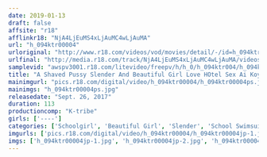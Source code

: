 ```yaml
---
date: 2019-01-13
draft: false
affsite: "r18"
afflinkr18: "NjA4LjEuMS4xLjAuMC4wLjAuMA"
url: "h_094ktr00004"
urloriginal: "http://www.r18.com/videos/vod/movies/detail/-/id=h_094ktr00004"
urlfinal: "http://media.r18.com/track/NjA4LjEuMS4xLjAuMC4wLjAuMA/videos/vod/movies/detail/-/id=h_094ktr00004"
samplevid: "awspv3001.r18.com/litevideo/freepv/h/h_0/h_094ktr004/h_094ktr004_dmb_w.mp4"
title: "A Shaved Pussy Slender And Beautiful Girl Love HOtel Sex Ai Koyama"
mainimgurl: "pics.r18.com/digital/video/h_094ktr00004/h_094ktr00004ps.jpg"
mainimgs: "h_094ktr00004ps.jpg"
releasedate: "Sept. 26, 2017"
duration: 113
productioncomp: "K-tribe"
girls: ['----']
categories: ['Schoolgirl', 'Beautiful Girl', 'Slender', 'School Swimsuits', 'Amateur', 'Gonzo', 'Hi-Def', 'Sale (limited time)']
imgurls: ['pics.r18.com/digital/video/h_094ktr00004/h_094ktr00004jp-1.jpg', 'pics.r18.com/digital/video/h_094ktr00004/h_094ktr00004jp-2.jpg', 'pics.r18.com/digital/video/h_094ktr00004/h_094ktr00004jp-3.jpg', 'pics.r18.com/digital/video/h_094ktr00004/h_094ktr00004jp-4.jpg', 'pics.r18.com/digital/video/h_094ktr00004/h_094ktr00004jp-5.jpg', 'pics.r18.com/digital/video/h_094ktr00004/h_094ktr00004jp-6.jpg', 'pics.r18.com/digital/video/h_094ktr00004/h_094ktr00004jp-7.jpg', 'pics.r18.com/digital/video/h_094ktr00004/h_094ktr00004jp-8.jpg', 'pics.r18.com/digital/video/h_094ktr00004/h_094ktr00004jp-9.jpg', 'pics.r18.com/digital/video/h_094ktr00004/h_094ktr00004jp-10.jpg', 'pics.r18.com/digital/video/h_094ktr00004/h_094ktr00004jp-11.jpg', 'pics.r18.com/digital/video/h_094ktr00004/h_094ktr00004jp-12.jpg', 'pics.r18.com/digital/video/h_094ktr00004/h_094ktr00004jp-13.jpg', 'pics.r18.com/digital/video/h_094ktr00004/h_094ktr00004jp-14.jpg', 'pics.r18.com/digital/video/h_094ktr00004/h_094ktr00004jp-15.jpg', 'pics.r18.com/digital/video/h_094ktr00004/h_094ktr00004jp-16.jpg', 'pics.r18.com/digital/video/h_094ktr00004/h_094ktr00004jp-17.jpg', 'pics.r18.com/digital/video/h_094ktr00004/h_094ktr00004jp-18.jpg', 'pics.r18.com/digital/video/h_094ktr00004/h_094ktr00004jp-19.jpg', 'pics.r18.com/digital/video/h_094ktr00004/h_094ktr00004jp-20.jpg']
imgs: ['h_094ktr00004jp-1.jpg', 'h_094ktr00004jp-2.jpg', 'h_094ktr00004jp-3.jpg', 'h_094ktr00004jp-4.jpg', 'h_094ktr00004jp-5.jpg', 'h_094ktr00004jp-6.jpg', 'h_094ktr00004jp-7.jpg', 'h_094ktr00004jp-8.jpg', 'h_094ktr00004jp-9.jpg', 'h_094ktr00004jp-10.jpg', 'h_094ktr00004jp-11.jpg', 'h_094ktr00004jp-12.jpg', 'h_094ktr00004jp-13.jpg', 'h_094ktr00004jp-14.jpg', 'h_094ktr00004jp-15.jpg', 'h_094ktr00004jp-16.jpg', 'h_094ktr00004jp-17.jpg', 'h_094ktr00004jp-18.jpg', 'h_094ktr00004jp-19.jpg', 'h_094ktr00004jp-20.jpg']
---
```

